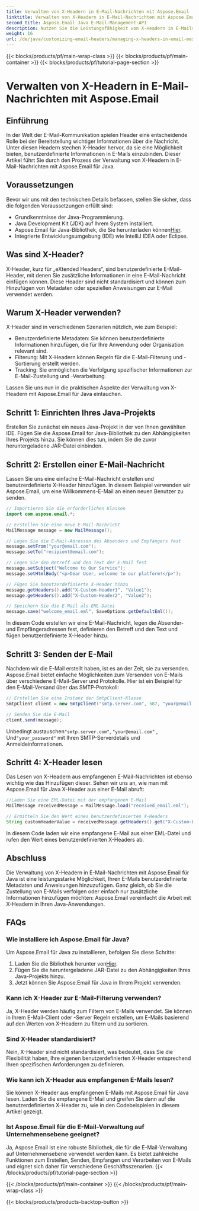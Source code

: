 ```yaml
---
title: Verwalten von X-Headern in E-Mail-Nachrichten mit Aspose.Email
linktitle: Verwalten von X-Headern in E-Mail-Nachrichten mit Aspose.Email
second_title: Aspose.Email Java E-Mail-Management-API
description: Nutzen Sie die Leistungsfähigkeit von X-Headern in E-Mails mit Aspose.Email für Java. Erfahren Sie, wie Sie benutzerdefinierte Metadaten verwalten und die E-Mail-Verarbeitung verbessern.
weight: 16
url: /de/java/customizing-email-headers/managing-x-headers-in-email-messages/
---
```


{{< blocks/products/pf/main-wrap-class >}}
{{< blocks/products/pf/main-container >}}
{{< blocks/products/pf/tutorial-page-section >}}

# Verwalten von X-Headern in E-Mail-Nachrichten mit Aspose.Email


## Einführung

In der Welt der E-Mail-Kommunikation spielen Header eine entscheidende Rolle bei der Bereitstellung wichtiger Informationen über die Nachricht. Unter diesen Headern stechen X-Header hervor, da sie eine Möglichkeit bieten, benutzerdefinierte Informationen in E-Mails einzubinden. Dieser Artikel führt Sie durch den Prozess der Verwaltung von X-Headern in E-Mail-Nachrichten mit Aspose.Email für Java.

## Voraussetzungen

Bevor wir uns mit den technischen Details befassen, stellen Sie sicher, dass die folgenden Voraussetzungen erfüllt sind:

- Grundkenntnisse der Java-Programmierung.
- Java Development Kit (JDK) auf Ihrem System installiert.
-  Aspose.Email für Java-Bibliothek, die Sie herunterladen können[Hier](https://releases.aspose.com/email/java/).
- Integrierte Entwicklungsumgebung (IDE) wie IntelliJ IDEA oder Eclipse.

## Was sind X-Header?

X-Header, kurz für „eXtended Headers“, sind benutzerdefinierte E-Mail-Header, mit denen Sie zusätzliche Informationen in eine E-Mail-Nachricht einfügen können. Diese Header sind nicht standardisiert und können zum Hinzufügen von Metadaten oder speziellen Anweisungen zur E-Mail verwendet werden.

## Warum X-Header verwenden?

X-Header sind in verschiedenen Szenarien nützlich, wie zum Beispiel:

- Benutzerdefinierte Metadaten: Sie können benutzerdefinierte Informationen hinzufügen, die für Ihre Anwendung oder Organisation relevant sind.
- Filterung: Mit X-Headern können Regeln für die E-Mail-Filterung und -Sortierung erstellt werden.
- Tracking: Sie ermöglichen die Verfolgung spezifischer Informationen zur E-Mail-Zustellung und -Verarbeitung.

Lassen Sie uns nun in die praktischen Aspekte der Verwaltung von X-Headern mit Aspose.Email für Java eintauchen.

## Schritt 1: Einrichten Ihres Java-Projekts

Erstellen Sie zunächst ein neues Java-Projekt in der von Ihnen gewählten IDE. Fügen Sie die Aspose.Email for Java-Bibliothek zu den Abhängigkeiten Ihres Projekts hinzu. Sie können dies tun, indem Sie die zuvor heruntergeladene JAR-Datei einbinden.

## Schritt 2: Erstellen einer E-Mail-Nachricht

Lassen Sie uns eine einfache E-Mail-Nachricht erstellen und benutzerdefinierte X-Header hinzufügen. In diesem Beispiel verwenden wir Aspose.Email, um eine Willkommens-E-Mail an einen neuen Benutzer zu senden.

```java
// Importieren Sie die erforderlichen Klassen
import com.aspose.email.*;

// Erstellen Sie eine neue E-Mail-Nachricht
MailMessage message = new MailMessage();

// Legen Sie die E-Mail-Adressen des Absenders und Empfängers fest
message.setFrom("your@email.com");
message.setTo("recipient@email.com");

// Legen Sie den Betreff und den Text der E-Mail fest
message.setSubject("Welcome to Our Service");
message.setHtmlBody("<p>Dear User, welcome to our platform!</p>");

// Fügen Sie benutzerdefinierte X-Header hinzu
message.getHeaders().add("X-Custom-Header1", "Value1");
message.getHeaders().add("X-Custom-Header2", "Value2");

// Speichern Sie die E-Mail als EML-Datei
message.save("welcome_email.eml", SaveOptions.getDefaultEml());
```

In diesem Code erstellen wir eine E-Mail-Nachricht, legen die Absender- und Empfängeradressen fest, definieren den Betreff und den Text und fügen benutzerdefinierte X-Header hinzu.

## Schritt 3: Senden der E-Mail

Nachdem wir die E-Mail erstellt haben, ist es an der Zeit, sie zu versenden. Aspose.Email bietet einfache Möglichkeiten zum Versenden von E-Mails über verschiedene E-Mail-Server und Protokolle. Hier ist ein Beispiel für den E-Mail-Versand über das SMTP-Protokoll:

```java
// Erstellen Sie eine Instanz der SmtpClient-Klasse
SmtpClient client = new SmtpClient("smtp.server.com", 587, "your@email.com", "your_password");

// Senden Sie die E-Mail
client.send(message);
```

 Unbedingt austauschen`"smtp.server.com"`, `"your@email.com"` , Und`"your_password"` mit Ihren SMTP-Serverdetails und Anmeldeinformationen.

## Schritt 4: X-Header lesen

Das Lesen von X-Headern aus empfangenen E-Mail-Nachrichten ist ebenso wichtig wie das Hinzufügen dieser. Sehen wir uns an, wie man mit Aspose.Email für Java X-Header aus einer E-Mail abruft:

```java
//Laden Sie eine EML-Datei mit der empfangenen E-Mail
MailMessage receivedMessage = MailMessage.load("received_email.eml");

// Ermitteln Sie den Wert eines benutzerdefinierten X-Headers
String customHeaderValue = receivedMessage.getHeaders().get("X-Custom-Header1");
```

In diesem Code laden wir eine empfangene E-Mail aus einer EML-Datei und rufen den Wert eines benutzerdefinierten X-Headers ab.

## Abschluss

Die Verwaltung von X-Headern in E-Mail-Nachrichten mit Aspose.Email für Java ist eine leistungsstarke Möglichkeit, Ihren E-Mails benutzerdefinierte Metadaten und Anweisungen hinzuzufügen. Ganz gleich, ob Sie die Zustellung von E-Mails verfolgen oder einfach nur zusätzliche Informationen hinzufügen möchten: Aspose.Email vereinfacht die Arbeit mit X-Headern in Ihren Java-Anwendungen.

## FAQs

### Wie installiere ich Aspose.Email für Java?

Um Aspose.Email für Java zu installieren, befolgen Sie diese Schritte:
1.  Laden Sie die Bibliothek herunter von[Hier](https://releases.aspose.com/email/java/).
2. Fügen Sie die heruntergeladene JAR-Datei zu den Abhängigkeiten Ihres Java-Projekts hinzu.
3. Jetzt können Sie Aspose.Email für Java in Ihrem Projekt verwenden.

### Kann ich X-Header zur E-Mail-Filterung verwenden?

Ja, X-Header werden häufig zum Filtern von E-Mails verwendet. Sie können in Ihrem E-Mail-Client oder -Server Regeln erstellen, um E-Mails basierend auf den Werten von X-Headern zu filtern und zu sortieren.

### Sind X-Header standardisiert?

Nein, X-Header sind nicht standardisiert, was bedeutet, dass Sie die Flexibilität haben, Ihre eigenen benutzerdefinierten X-Header entsprechend Ihren spezifischen Anforderungen zu definieren.

### Wie kann ich X-Header aus empfangenen E-Mails lesen?

Sie können X-Header aus empfangenen E-Mails mit Aspose.Email für Java lesen. Laden Sie die empfangene E-Mail und greifen Sie dann auf die benutzerdefinierten X-Header zu, wie in den Codebeispielen in diesem Artikel gezeigt.

### Ist Aspose.Email für die E-Mail-Verwaltung auf Unternehmensebene geeignet?

Ja, Aspose.Email ist eine robuste Bibliothek, die für die E-Mail-Verwaltung auf Unternehmensebene verwendet werden kann. Es bietet zahlreiche Funktionen zum Erstellen, Senden, Empfangen und Verarbeiten von E-Mails und eignet sich daher für verschiedene Geschäftsszenarien.
{{< /blocks/products/pf/tutorial-page-section >}}

{{< /blocks/products/pf/main-container >}}
{{< /blocks/products/pf/main-wrap-class >}}

{{< blocks/products/products-backtop-button >}}
